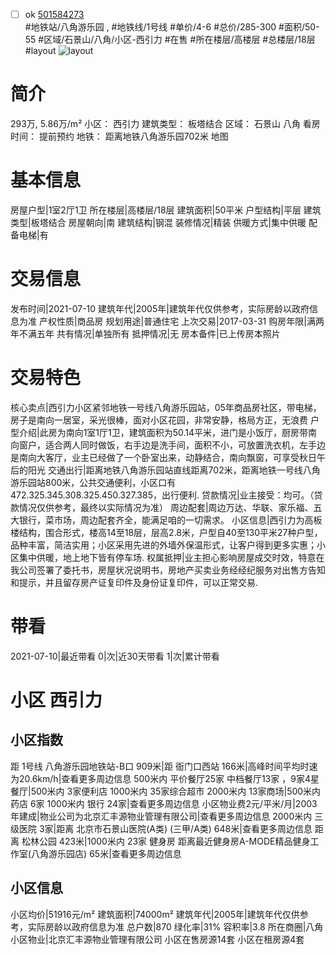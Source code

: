- [ ] ok [501584273](https://bj.5i5j.com/ershoufang/501584273.html)  
 #地铁站/八角游乐园 ,  #地铁线/1号线
#单价/4-6 #总价/285-300 #面积/50-55   #区域/石景山/八角/小区-西引力 #在售 #所在楼层/高楼层 #总楼层/18层 #layout 
![layout](http://image2a.5i5j.com/bdir/layout/c7ed9b410c8b41489ac949e71d14b6ad.jpg_P5.jpg) 
# 简介 
 293万,  5.86万/m² 
小区： 西引力
建筑类型： 板塔结合
区域： 石景山 八角
看房时间： 提前预约
地铁： 距离地铁八角游乐园702米 地图
# 基本信息 
 房屋户型|1室2厅1卫
所在楼层|高楼层/18层
建筑面积|50平米
户型结构|平层
建筑类型|板塔结合
房屋朝向|南
建筑结构|钢混
装修情况|精装
供暖方式|集中供暖
配备电梯|有
# 交易信息 
 发布时间|2021-07-10
建筑年代|2005年|建筑年代仅供参考，实际房龄以政府信息为准
产权性质|商品房
规划用途|普通住宅
上次交易|2017-03-31
购房年限|满两年不满五年
共有情况|单独所有
抵押情况|无
房本备件|已上传房本照片
# 交易特色 
 核心卖点|西引力小区紧邻地铁一号线八角游乐园站，05年商品房社区，带电梯，房子是南向一居室，采光很棒，面对小区花园，非常安静，格局方正，无浪费
户型介绍|此房为南向1室1厅1卫，建筑面积为50.14平米，进门是小饭厅，厨房带南向窗户，适合两人同时做饭，右手边是洗手间，面积不小，可放置洗衣机，左手边是南向大客厅，业主已经做了一个卧室出来，动静结合，南向飘窗，可享受秋日午后的阳光
交通出行|距离地铁八角游乐园站直线距离702米，距离地铁一号线八角游乐园站800米，公共交通便利，小区口有472.325.345.308.325.450.327.385，出行便利.
贷款情况|业主接受：均可。（贷款情况仅供参考，最终以实际情况为准）
周边配套|周边万达、华联、家乐福、五大银行，菜市场，周边配套齐全，能满足咱的一切需求。
小区信息|西引力为高板楼结构，围合形式，楼高14至18层，层高2.8米，户型自40至130平米27种户型，品种丰富，简洁实用；小区采用先进的外墙外保温形式，让客户得到更多实惠；小区集中供暖，地上地下皆有停车场.
权属抵押|业主担心影响房屋成交时效，特意在我公司签署了委托书，房屋状况说明书，房地产买卖业务经经纪服务对出售方告知和提示，并且留存房产证复印件及身份证复印件，可以正常交易.
# 带看 
 2021-07-10|最近带看	 0|次|近30天带看	 1|次|累计带看
# 小区 西引力
## 小区指数 
 距 1号线 八角游乐园地铁站-B口 909米|距 衙门口西站 166米|高峰时间平均时速为20.6km/h|查看更多周边信息
500米内 平价餐厅25家
中档餐厅13家 ，9家4星餐厅|500米内 3家便利店
1000米内 35家综合超市
2000米内 13家商场|500米内 药店 6家
1000米内 银行 24家|查看更多周边信息
小区物业费2元/平米/月|2003年建成|物业公司为北京汇丰源物业管理有限公司|查看更多周边信息
2000米内 三级医院 3家|距离 北京市石景山医院(A类) (三甲/A类) 648米|查看更多周边信息
距离 松林公园 423米|1000米内 23家 健身房
距离最近健身房A-MODE精品健身工作室(八角游乐园店) 65米|查看更多周边信息
## 小区信息 
 小区均价|51916元/m²
建筑面积|74000m²
建筑年代|2005年|建筑年代仅供参考，实际房龄以政府信息为准
总户数|870
绿化率|31%
容积率|3.8
所在商圈|八角
小区物业|北京汇丰源物业管理有限公司
小区在售房源14套
小区在租房源4套
